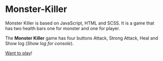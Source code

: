 # Monster-Killer

Monster Killer is based on JavaScript, HTML and SCSS. It is a game that has two health bars one for monster and one for player. 

The **Monster Killer** game has four buttons Attack, Strong Attack, Heal and Show log (*Show log for console*).

[Want to play](https://faha1999.github.io/Monster-Killer/)!

